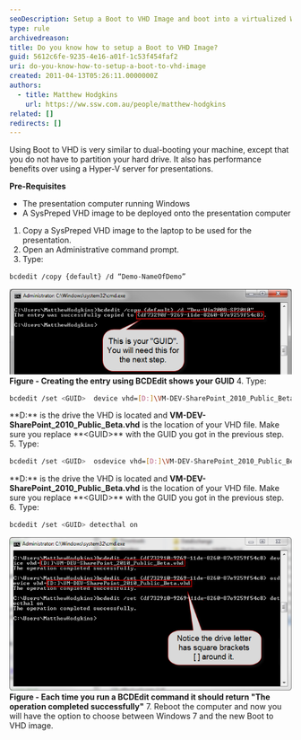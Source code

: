 ```yaml
---
seoDescription: Setup a Boot to VHD Image and boot into a virtualized Windows environment without partitioning your hard drive.
type: rule
archivedreason:
title: Do you know how to setup a Boot to VHD Image?
guid: 5612c6fe-9235-4e16-a01f-1c53f454faf2
uri: do-you-know-how-to-setup-a-boot-to-vhd-image
created: 2011-04-13T05:26:11.0000000Z
authors:
  - title: Matthew Hodgkins
    url: https://ww.ssw.com.au/people/matthew-hodgkins
related: []
redirects: []
---
```


Using Boot to VHD is very similar to dual-booting your machine, except that you do not have to partition your hard drive. It also has performance benefits over using a Hyper-V server for presentations.

<!--endintro-->

**Pre-Requisites**

- The presentation computer running Windows
- A SysPreped VHD image to be deployed onto the presentation computer

1. Copy a SysPreped VHD image to the laptop to be used for the presentation.
2. Open an Administrative command prompt.
3. Type:

```bash
bcdedit /copy {default} /d “Demo-NameOfDemo”
```

![Creating the entry using BCDEdit shows your GUID](fig1-creatingentry.png)
**Figure - Creating the entry using BCDEdit shows your GUID** 4. Type:

```bash
bcdedit /set <GUID>  device vhd=[D:]\VM-DEV-SharePoint_2010_Public_Beta.vhd
```

**D:\*\* is the drive the VHD is located and **VM-DEV-SharePoint_2010_Public_Beta.vhd** is the location of your VHD file. Make sure you replace **&lt;GUID&gt;\*\* with the GUID you got in the previous step. 5. Type:

```bash
bcdedit /set <GUID>  osdevice vhd=[D:]\VM-DEV-SharePoint_2010_Public_Beta.vhd
```

**D:\*\* is the drive the VHD is located and **VM-DEV-SharePoint_2010_Public_Beta.vhd** is the location of your VHD file. Make sure you replace **&lt;GUID&gt;\*\* with the GUID you got in the previous step. 6. Type:

```bash
bcdedit /set <GUID> detecthal on
```

![Each time you run a BCDEdit command it should return ](fig2-addguids.png)
**Figure - Each time you run a BCDEdit command it should return "The operation completed successfully"** 7. Reboot the computer and now you will have the option to choose between Windows 7 and the new Boot to VHD image.
